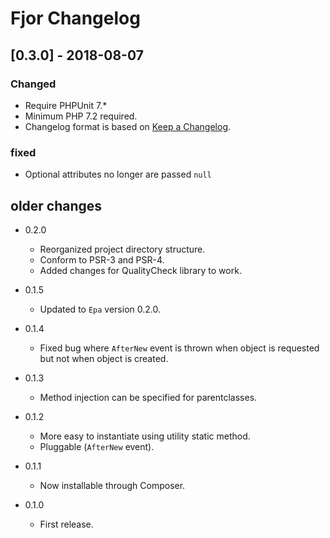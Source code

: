 # Fjor Changelog

## [0.3.0] - 2018-08-07
### Changed

- Require PHPUnit 7.*
- Minimum PHP 7.2 required.
- Changelog format is based on [Keep a Changelog](http://keepachangelog.com/en/1.0.0/).

### fixed

- Optional attributes no longer are passed `null`


## older changes

*   0.2.0

    *   Reorganized project directory structure.
    *   Conform to PSR-3 and PSR-4.
    *   Added changes for QualityCheck library to work.

*	0.1.5

	*	Updated to `Epa` version 0.2.0.

*	0.1.4

	*	Fixed bug where `AfterNew` event is thrown when object is requested
		but not when object is created.

*	0.1.3

	*	Method injection can be specified for parentclasses.

*	0.1.2

	*	More easy to instantiate using utility static method.
	*	Pluggable (`AfterNew` event).

*	0.1.1

	*	Now installable through Composer.

*	0.1.0

	*	First release.